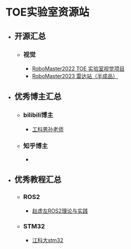 # TOE实验室资源站
  * ## 开源汇总
    * ### 视觉
      * [RoboMaster2022 TOE 实验室视觉项目](https://gitee.com/cheakf/RoboMaster2022_visual_program)
      * [RoboMaster2023 雷达站（半成品）](https://github.com/DJTU-RM-TOE/TOE-rm-radar "radar_page")
  * ## 优秀博主汇总
    * ### bilibili博主
      * [工科男孙老师]()
    * ### 知乎博主
      * 
  * ## 优秀教程汇总
    * ### ROS2
      * [赵虚左ROS2理论与实践](https://www.bilibili.com/video/BV1VB4y137ys/?spm_id_from=333.337.search-card.all.click&vd_source=d4d9b7c77540e26487d91a7ef6940e3a)
    * ### STM32
      * [江科大stm32]()
